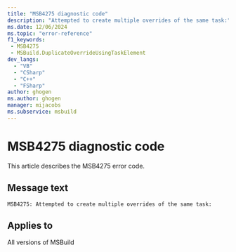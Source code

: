 ```yaml
---
title: "MSB4275 diagnostic code"
description: "Attempted to create multiple overrides of the same task:"
ms.date: 12/06/2024
ms.topic: "error-reference"
f1_keywords:
 - MSB4275
 - MSBuild.DuplicateOverrideUsingTaskElement
dev_langs:
  - "VB"
  - "CSharp"
  - "C++"
  - "FSharp"
author: ghogen
ms.author: ghogen
manager: mijacobs
ms.subservice: msbuild
---
```


# MSB4275 diagnostic code

<!-- :::ErrorDefinitionDescription::: -->
<!-- :::editable-content name="introDescription"::: -->
This article describes the MSB4275 error code.
<!-- :::editable-content-end::: -->

## Message text

`MSB4275: Attempted to create multiple overrides of the same task:`

<!-- :::editable-content name="postOutputDescription"::: -->
<!--
{StrBegin="MSB4275: "}
-->
<!-- :::editable-content-end::: -->
<!-- :::ErrorDefinitionDescription-end::: -->

## Applies to

All versions of MSBuild
